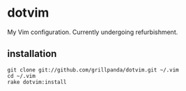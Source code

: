 # dotvim

My Vim configuration. Currently undergoing refurbishment.

## installation

	git clone git://github.com/grillpanda/dotvim.git ~/.vim
	cd ~/.vim
	rake dotvim:install